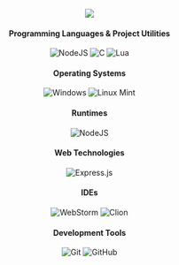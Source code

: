 <!-- what ya lookin for? -->

<div align="center">

  <a href="https://discordapp.com/users/1093609255623475270" target="_blank"> <img src="https://discord.c99.nl/widget/theme-3/1093609255623475270.png"/></a>

<!-- </div> -->

#### Programming Languages & Project Utilities

![NodeJS](https://img.shields.io/badge/node.js-6DA55F?style=for-the-badge&logo=node.js&logoColor=white)
![C](https://img.shields.io/badge/C-00599C?style=for-the-badge&logo=c%2B%2B&logoColor=white&logoColor=white)
![Lua](https://img.shields.io/badge/-Lua-2C2D72?logo=Lua&style=for-the-badge&logoColor=darkblue)

#### Operating Systems

![Windows](https://img.shields.io/badge/Windows-0078D6?style=for-the-badge&logo=windows&logoColor=white)
![Linux Mint](https://img.shields.io/badge/-Linux%20Mint-darkgreen?logo=LinuxMint&style=for-the-badge&logoColor=white)

#### Runtimes

![NodeJS](https://img.shields.io/badge/node.js-6DA55F?style=for-the-badge&logo=node.js&logoColor=white)

#### Web Technologies

![Express.js](https://img.shields.io/badge/express.js-%23404d59.svg?style=for-the-badge&logo=express&logoColor=%2361DAFB)

#### IDEs

![WebStorm](https://img.shields.io/badge/webstorm-143?style=for-the-badge&logo=webstorm&logoColor=white&color=black)
![Clion](https://img.shields.io/badge/clion-143?style=for-the-badge&logo=clion&logoColor=white&color=black)

#### Development Tools

![Git](https://img.shields.io/badge/git-%23F05033.svg?style=for-the-badge&logo=git&logoColor=white)
![GitHub](https://img.shields.io/badge/github-%23121011.svg?style=for-the-badge&logo=github&logoColor=white)
